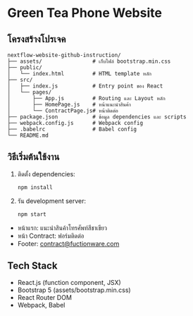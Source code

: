 # Green Tea Phone Website

## โครงสร้างโปรเจค

```
nextflow-website-github-instruction/
├── assets/                # เก็บไฟล์ bootstrap.min.css
├── public/
│   └── index.html         # HTML template หลัก
├── src/
│   ├── index.js           # Entry point ของ React
│   └── pages/
│       ├── App.js         # Routing และ Layout หลัก
│       ├── HomePage.js    # หน้าแนะนำสินค้า
│       └── ContractPage.js# หน้าติดต่อ
├── package.json           # ข้อมูล dependencies และ scripts
├── webpack.config.js      # Webpack config
├── .babelrc               # Babel config
└── README.md
```

## วิธีเริ่มต้นใช้งาน

1. ติดตั้ง dependencies:
   ```bash
   npm install
   ```
2. รัน development server:
   ```bash
   npm start
   ```

- หน้าแรก: แนะนำสินค้าโทรศัพท์สีชาเขียว
- หน้า Contract: ฟอร์มติดต่อ
- Footer: contract@fuctionware.com

## Tech Stack
- React.js (function component, JSX)
- Bootstrap 5 (assets/bootstrap.min.css)
- React Router DOM
- Webpack, Babel
